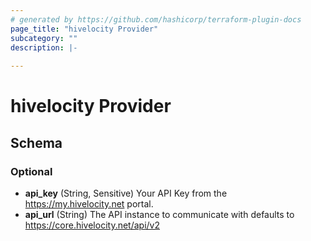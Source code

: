 ```yaml
---
# generated by https://github.com/hashicorp/terraform-plugin-docs
page_title: "hivelocity Provider"
subcategory: ""
description: |-
  
---
```


# hivelocity Provider





<!-- schema generated by tfplugindocs -->
## Schema

### Optional

- **api_key** (String, Sensitive) Your API Key from the https://my.hivelocity.net portal.
- **api_url** (String) The API instance to communicate with defaults to https://core.hivelocity.net/api/v2
